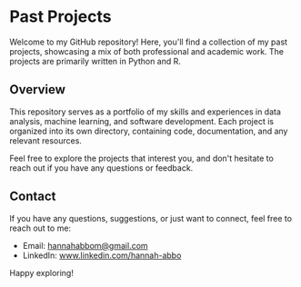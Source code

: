 # Past Projects

Welcome to my GitHub repository! Here, you'll find a collection of my past projects, showcasing a mix of both professional and academic work. The projects are primarily written in Python and R.

## Overview

This repository serves as a portfolio of my skills and experiences in data analysis, machine learning, and software development. Each project is organized into its own directory, containing code, documentation, and any relevant resources.

Feel free to explore the projects that interest you, and don't hesitate to reach out if you have any questions or feedback.

## Contact

If you have any questions, suggestions, or just want to connect, feel free to reach out to me:

- Email: hannahabbom@gmail.com
- LinkedIn: www.linkedin.com/hannah-abbo

Happy exploring!
